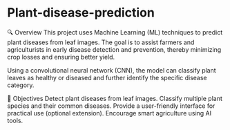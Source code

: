 # Plant-disease-prediction
🔍 Overview
This project uses Machine Learning (ML) techniques to predict plant diseases from leaf images. The goal is to assist farmers and agriculturists in early disease detection and prevention, thereby minimizing crop losses and ensuring better yield.

Using a convolutional neural network (CNN), the model can classify plant leaves as healthy or diseased and further identify the specific disease category.

🎯 Objectives
Detect plant diseases from leaf images.
Classify multiple plant species and their common diseases.
Provide a user-friendly interface for practical use (optional extension).
Encourage smart agriculture using AI tools.
